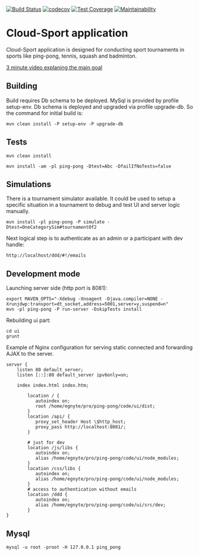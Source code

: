 [![Build Status](https://travis-ci.org/yaitskov/ping-pong.svg?branch=master)](https://travis-ci.org/yaitskov/ping-pong)
[![codecov](https://codecov.io/gh/yaitskov/ping-pong/branch/master/graph/badge.svg)](https://codecov.io/gh/yaitskov/ping-pong)
[![Test Coverage](https://api.codeclimate.com/v1/badges/a0215c65e53967d7c18e/test_coverage)](https://codeclimate.com/github/yaitskov/ping-pong/test_coverage)
[![Maintainability](https://api.codeclimate.com/v1/badges/a0215c65e53967d7c18e/maintainability)](https://codeclimate.com/github/yaitskov/ping-pong/maintainability)

#  Cloud-Sport application

Cloud-Sport application is designed for conducting sport tournaments
in sports like ping-pong, tennis, squash and badminton.


[3 minute video explaning the main goal](https://www.youtube.com/watch?v=4-dI_iO-GBo&t=110s)


## Building

Build requires Db schema to be deployed.
MySql is provided by profile setup-env.
Db schema is deployed and upgraded via profile upgrade-db.
So the command for initial build is:
```
mvn clean install -P setup-env -P upgrade-db
```

## Tests

```
mvn clean install
```

```
mvn install -am -pl ping-pong -Dtest=Abc -DfailIfNoTests=false
```

## Simulations

There is a tournament simulator available.  It could be used to setup
a specific situation in a tournament to debug and test UI and server
logic manually.

```
mvn install -pl ping-pong -P simulate -Dtest=OneCategorySim#tournamentOf2
```

Next logical step is to authenticate as an admin or a participant with dev handle:
```
http://localhost/ddd/#!/emails
```

## Development mode

Launching server side (http port is 8081):
```
export MAVEN_OPTS="-Xdebug -Xnoagent -Djava.compiler=NONE -Xrunjdwp:transport=dt_socket,address=5001,server=y,suspend=n"
mvn -pl ping-pong -P run-server -DskipTests install
```

Rebuilding ui part:
```
cd ui
grunt
```

Example of Nginx configuration for serving static connected and
forwarding AJAX to the server.
```
server {
	listen 80 default_server;
	listen [::]:80 default_server ipv6only=on;

	index index.html index.htm;

        location / {
           autoindex on;
           root /home/egnyte/pro/ping-pong/code/ui/dist;
        }
        location /api/ {
           proxy_set_header Host \$http_host;
           proxy_pass http://localhost:8081/;
        }

        # just for dev
        location /js/libs {
           autoindex on;
           alias /home/egnyte/pro/ping-pong/code/ui/node_modules;
        }
        location /css/libs {
           autoindex on;
           alias /home/egnyte/pro/ping-pong/code/ui/node_modules;
        }
        # access to authentication without emails
        location /ddd {
           autoindex on;
           alias /home/egnyte/pro/ping-pong/code/ui/src/dev;
        }
}
```

## Mysql

```
mysql -u root -proot -H 127.0.0.1 ping_pong
```
